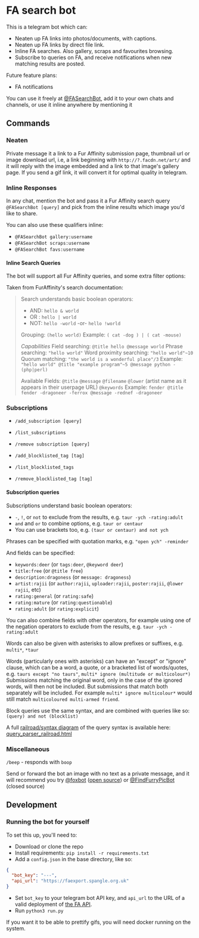 # FA search bot
This is a telegram bot which can:
- Neaten up FA links into photos/documents, with captions.
- Neaten up FA links by direct file link.
- Inline FA searches. Also gallery, scraps and favourites browsing.
- Subscribe to queries on FA, and receive notifications when new matching results are posted.

Future feature plans:
- FA notifications

You can use it freely at [@FASearchBot](https://t.me/FASearchBot), add it to your own chats and channels, or use it inline anywhere by mentioning it

## Commands

### Neaten

Private message it a link to a Fur Affinity submission page, thumbnail url or image download url, i.e, a link beginning with `http://?.facdn.net/art/` 
and it will reply with the image embedded and a link to that image's gallery page.
If you send a gif link, it will convert it for optimal quality in telegram.

### Inline Responses

In any chat, mention the bot and pass it a Fur Affinity search query
`@FASearchBot [query]` and pick from the inline results which image you'd like to share.

You can also use these qualifiers inline:
- `@FASearchBot gallery:username`
- `@FASearchBot scraps:username`
- `@FASearchBot favs:username`

#### Inline Search Queries

The bot will support all Fur Affinity queries, and some extra filter options:

Taken from FurAffinity's search documentation: 
> Search understands basic boolean operators:
> * AND: `hello & world`
> * OR : `hello | world`
> * NOT: `hello -world` -or- `hello !world`
> 
> Grouping: `(hello world)`
> Example: `( cat -dog ) | ( cat -mouse)`
>
> *Capabilities*
> Field searching: `@title hello @message world`
> Phrase searching: `"hello world"`
> Word proximity searching: `"hello world"~10`
> Quorum matching: `"the world is a wonderful place"/3`
> Example: `"hello world" @title "example program"~5 @message python -(php|perl)`
> 
> Available Fields: `@title` `@message` `@filename` `@lower` (artist name as it appears in their userpage URL) `@keywords`
> Example: `fender @title fender -dragoneer -ferrox @message -rednef -dragoneer`

### Subscriptions

- `/add_subscription [query]`
- `/list_subscriptions`
- `/remove subscription [query]`

- `/add_blocklisted_tag [tag]`
- `/list_blocklisted_tags`
- `/remove_blocklisted_tag [tag]`

#### Subscription queries

Subscriptions understand basic boolean operators:
- `-`, `!`, or `not` to exclude from the results, e.g. `taur -ych -rating:adult`
- `and` and `or` to combine options, e.g. `taur or centaur`
- You can use brackets too, e.g. `(taur or centaur) and not ych`

Phrases can be specified with quotation marks, e.g. `"open ych" -reminder`

And fields can be specified:
- `keywords:deer` (or `tags:deer`, `@keyword deer`)
- `title:free` (or `@title free`)
- `description:dragoness` (or `message: dragoness`)
- `artist:rajii` (or `author:rajii`, `uploader:rajii`, `poster:rajii`, `@lower rajii`, etc)
- `rating:general` (or `rating:safe`)
- `rating:mature` (or `rating:questionable`)
- `rating:adult` (or `rating:explicit`)

You can also combine fields with other operators, for example using one of the negation operators
 to exclude from the results, e.g. `taur -ych -rating:adult`

Words can also be given with asterisks to allow prefixes or suffixes, e.g. `multi*`, `*taur`

Words (particularly ones with asterisks) can have an "except" or "ignore" clause, 
which can be a word, a quote, or a bracketed list of words/quotes, 
e.g. `taurs except "no taurs"`, `multi* ignore (multitude or multicolour*)`  
Submissions matching the original word, only in the case of the ignored words, will then not be included.
But submissions that match both separately will be included. 
For example `multi* ignore multicolour*` would still match `multicoloured multi-armed friend`.

Block queries use the same syntax, and are combined with queries like so: `(query) and not (blocklist)`

A full [railroad/syntax diagram](https://en.wikipedia.org/wiki/Syntax_diagram) of the query syntax is available here: 
[query_parser_railroad.html](docs/query_parser_railroad.html)

### Miscellaneous

`/beep` - responds with `boop`

Send or forward the bot an image with no text as a private message, and it will recommend you try 
[@foxbot](https://t.me/foxbot) ([open source](https://github.com/Syfaro/foxbot)) or [@FindFurryPicBot](https://t.me/FindFurryPicBot) (closed source)

## Development 

### Running the bot for yourself

To set this up, you'll need to:

 - Download or clone the repo
 - Install requirements: `pip install -r requirements.txt`
 - Add a `config.json` in the base directory, like so:

```json
{
  "bot_key": "---",
  "api_url": "https://faexport.spangle.org.uk"
}
```

- Set `bot_key` to your telegram bot API key, and `api_url` to the URL of a valid deployment of 
[the FA API](https://github.com/Deer-Spangle/faexport).
 - Run `python3 run.py`

If you want it to be able to prettify gifs, you will need docker running on the system.
